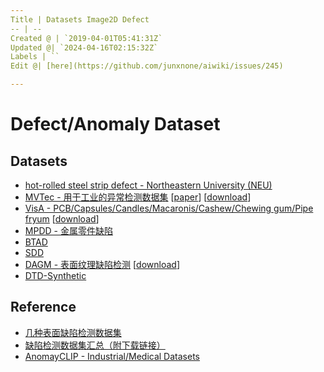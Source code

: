 ```yaml
---
Title | Datasets Image2D Defect
-- | --
Created @ | `2019-04-01T05:41:31Z`
Updated @| `2024-04-16T02:15:32Z`
Labels | ``
Edit @| [here](https://github.com/junxnone/aiwiki/issues/245)

---
```

# Defect/Anomaly Dataset

## Datasets
- [hot-rolled steel strip defect - Northeastern University (NEU)](http://faculty.neu.edu.cn/yunhyan/NEU_surface_defect_database.html)
- [MVTec - 用于工业的异常检测数据集](https://www.mvtec.com/company/research/datasets/mvtec-ad) [[paper](https://www.mvtec.com/fileadmin/Redaktion/mvtec.com/company/research/datasets/mvtec_ad.pdf)] [[download](https://www.mydrive.ch/shares/38536/3830184030e49fe74747669442f0f282/download/420938113-1629952094/mvtec_anomaly_detection.tar.xz)]
- [VisA - PCB/Capsules/Candles/Macaronis/Cashew/Chewing gum/Pipe fryum](https://github.com/amazon-science/spot-diff?tab=readme-ov-file#data-description) [[download](https://amazon-visual-anomaly.s3.us-west-2.amazonaws.com/VisA_20220922.tar)]
- [MPDD - 金属零件缺陷](https://github.com/stepanje/MPDD)
- [BTAD](http://avires.dimi.uniud.it/papers/btad/btad.zip)
- [SDD](https://www.vicos.si/resources/kolektorsdd/)
- [DAGM - 表面纹理缺陷检测](https://www.kaggle.com/datasets/mhskjelvareid/dagm-2007-competition-dataset-optical-inspection) [[download](https://zenodo.org/records/8086136)]
- [DTD-Synthetic](https://drive.google.com/drive/folders/10OyPzvI3H6llCZBxKxFlKWt1Pw1tkMK1)


## Reference
- [几种表面缺陷检测数据集](https://zhuanlan.zhihu.com/p/59836697)
- [缺陷检测数据集汇总（附下载链接）](https://aijishu.com/a/1060000000087666)
- [AnomayCLIP - Industrial/Medical Datasets](https://github.com/zqhang/AnomalyCLIP?tab=readme-ov-file#prepare-your-dataset)
